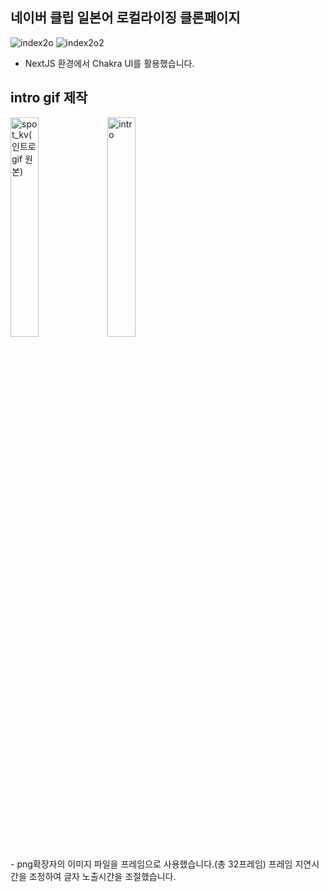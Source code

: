 ## 네이버 클립 일본어 로컬라이징 클론페이지
![index2o](https://github.com/user-attachments/assets/44158901-d483-4cf3-90d0-3f414b440fe0)
![index2o2](https://github.com/user-attachments/assets/d7902128-519b-4328-b8f5-cb1c1067ec77)
-   NextJS 환경에서 Chakra UI를 활용했습니다.
## intro gif 제작
<p align="left">
  <img src="https://github.com/user-attachments/assets/c59b3fac-b5ee-494f-8466-b87300df5502" alt="spot_kv(인트로gif 원본)" width="30%">
  <img src="https://github.com/user-attachments/assets/dca85651-f16f-460c-b3a5-7335a8e58606" alt="intro" width="30%">
</p>
-   png확장자의 이미지 파일을 프레임으로 사용했습니다.(총 32프레임) 프레임 지연시간을 조정하여 글자 노출시간을 조절했습니다.
